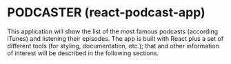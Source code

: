 # PODCASTER (react-podcast-app)

This application will show the list of the most famous podcasts (according iTunes) and listening their episodes.
The app is built with React plus a set of different tools (for styling, documentation, etc.); that and other
information of interest will be described in the following sections.